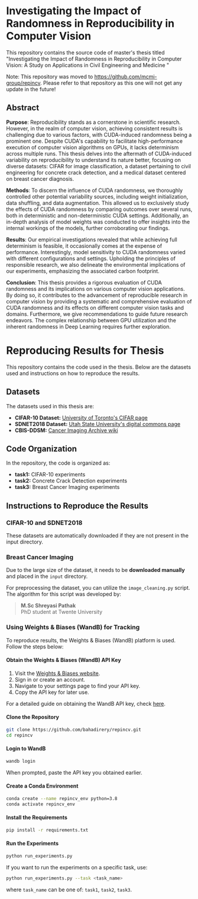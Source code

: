 # Investigating the Impact of Randomness in Reproducibility in Computer Vision
This repository contains the source code of master's thesis titled "Investigating the Impact of Randomness in Reproducibility in Computer Vision: A Study on Applications in Civil Engineering and Medicine "

Note: This repository was moved to https://github.com/mcmi-group/repincv. Please refer to that repository as this one will not get any update in the future!
## Abstract

**Purpose**: Reproducibility stands as a cornerstone in scientific research. However, in the realm of computer vision, achieving consistent results is challenging due to various factors, with CUDA-induced randomness being a prominent one. Despite CUDA's capability to facilitate high-performance execution of computer vision algorithms on GPUs, it lacks determinism across multiple runs. This thesis delves into the aftermath of CUDA-induced variability on reproducibility to understand its nature better, focusing on diverse datasets: CIFAR for image classification, a dataset pertaining to civil engineering for concrete crack detection, and a medical dataset centered on breast cancer diagnosis.

**Methods**: To discern the influence of CUDA randomness, we thoroughly controlled other potential variability sources, including weight initialization, data shuffling, and data augmentation. This allowed us to exclusively study the effects of CUDA randomness by comparing outcomes over several runs, both in deterministic and non-deterministic CUDA settings. Additionally, an in-depth analysis of model weights was conducted to offer insights into the internal workings of the models, further corroborating our findings.

**Results**: Our empirical investigations revealed that while achieving full determinism is feasible, it occasionally comes at the expense of performance. Interestingly, model sensitivity to CUDA randomness varied with different configurations and settings. Upholding the principles of responsible research, we also delineate the environmental implications of our experiments, emphasizing the associated carbon footprint.

**Conclusion**: This thesis provides a rigorous evaluation of CUDA randomness and its implications on various computer vision applications. By doing so, it contributes to the advancement of reproducible research in computer vision by providing a systematic and comprehensive evaluation of CUDA randomness and its effects on different computer vision tasks and domains. Furthermore, we give recommendations to guide future research endeavors. The complex relationship between GPU utilization and the inherent randomness in Deep Learning requires further exploration.


# Reproducing Results for Thesis

This repository contains the code used in the thesis. Below are the datasets used and instructions on how to reproduce the results.

## Datasets

The datasets used in this thesis are:

- **CIFAR-10 Dataset:** [University of Toronto's CIFAR page](https://www.cs.toronto.edu/~kriz/cifar.html)
- **SDNET2018 Dataset:** [Utah State University's digital commons page](https://digitalcommons.usu.edu/all_datasets/48/)
- **CBIS-DDSM:** [Cancer Imaging Archive wiki](https://wiki.cancerimagingarchive.net/pages/viewpage.action?pageId=22516629)

## Code Organization

In the repository, the code is organized as:

- **task1:** CIFAR-10 experiments
- **task2:** Concrete Crack Detection experiments
- **task3:** Breast Cancer Imaging experiments

## Instructions to Reproduce the Results

### CIFAR-10 and SDNET2018

These datasets are automatically downloaded if they are not present in the input directory.

### Breast Cancer Imaging

Due to the large size of the dataset, it needs to be **downloaded manually** and placed in the `input` directory.

For preprocessing the dataset, you can utilize the `image_cleaning.py` script. The algorithm for this script was developed by:

> **M.Sc Shreyasi Pathak**  
> PhD student at Twente University

### Using Weights & Biases (WandB) for Tracking

To reproduce results, the Weights & Biases (WandB) platform is used. Follow the steps below:

#### Obtain the Weights & Biases (WandB) API Key

1. Visit the [Weights & Biases website](https://www.wandb.com/).
2. Sign in or create an account.
3. Navigate to your settings page to find your API key.
4. Copy the API key for later use.

For a detailed guide on obtaining the WandB API key, check [here](https://docs.wandb.ai/quickstart).

#### Clone the Repository

```bash
git clone https://github.com/bahadirery/repincv.git
cd repincv
```

#### Login to WandB

```bash
wandb login
```

When prompted, paste the API key you obtained earlier.

#### Create a Conda Environment

```bash
conda create --name repincv_env python=3.8
conda activate repincv_env
```

#### Install the Requirements

```bash
pip install -r requirements.txt
```

#### Run the Experiments

```bash
python run_experiments.py
```

If you want to run the experiments on a specific task, use:

```bash
python run_experiments.py --task <task_name>
```

where `task_name` can be one of: `task1`, `task2`, `task3`.
